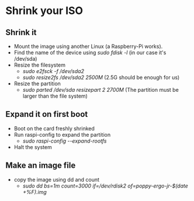 # Shrink your ISO

## Shrink it
* Mount the image using another Linux (a Raspberry-Pi works).
* Find the name of the device using *sudo fdisk -l* (in our case it's /dev/sda)
* Resize the filesystem
    * *sudo e2fsck -f /dev/sda2*
    * *sudo resize2fs /dev/sda2 2500M* (2.5G should be enough for us)
* Resize the partition
    * *sudo parted /dev/sda resizepart 2 2700M* (The partition must be larger than the file system)

##  Expand it on first boot
* Boot on the card freshly shrinked
* Run raspi-config to expand the partition
    * *sudo raspi-config --expand-rootfs*
* Halt the system

## Make an image file
 * copy the image using dd and count
    * *sudo dd bs=1m count=3000 if=/dev/rdisk2 of=poppy-ergo-jr-$(date +%F).img*
